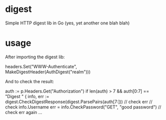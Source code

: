 # digest
Simple HTTP digest lib in Go (yes, yet another one blah blah)

# usage

After importing the digest lib:

  headers.Set("WWW-Authenticate", MakeDigestHeader(AuthDigest("realm")))

And to check the result:

  auth := p.Headers.Get("Authorization")
  if len(auth) > 7 && auth[0:7] == "Digest " {
    info, err := digest.CheckDigestResponse(digest.ParsePairs(auth[7:]))
    // check err
    // check info.Username
    err = info.CheckPassword("GET", "good password")
    // check err again
    ...
